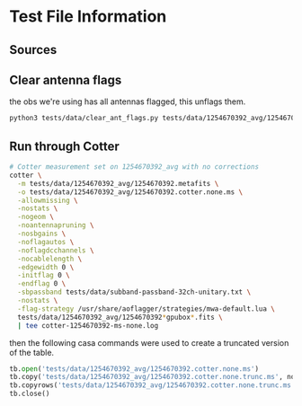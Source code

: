 # Test File Information

## Sources

## Clear antenna flags

the obs we're using has all antennas flagged, this unflags them.

```bash
python3 tests/data/clear_ant_flags.py tests/data/1254670392_avg/1254670392.metafits
```

## Run through Cotter

```bash
# Cotter measurement set on 1254670392_avg with no corrections
cotter \
  -m tests/data/1254670392_avg/1254670392.metafits \
  -o tests/data/1254670392_avg/1254670392.cotter.none.ms \
  -allowmissing \
  -nostats \
  -nogeom \
  -noantennapruning \
  -nosbgains \
  -noflagautos \
  -noflagdcchannels \
  -nocablelength \
  -edgewidth 0 \
  -initflag 0 \
  -endflag 0 \
  -sbpassband tests/data/subband-passband-32ch-unitary.txt \
  -nostats \
  -flag-strategy /usr/share/aoflagger/strategies/mwa-default.lua \
  tests/data/1254670392_avg/1254670392*gpubox*.fits \
  | tee cotter-1254670392-ms-none.log
```

then the following casa commands were used to create a truncated version of the table.

```python
tb.open('tests/data/1254670392_avg/1254670392.cotter.none.ms')
tb.copy('tests/data/1254670392_avg/1254670392.cotter.none.trunc.ms', norows=True)
tb.copyrows('tests/data/1254670392_avg/1254670392.cotter.none.trunc.ms', startrowin=1, nrow=1)  
tb.close()
```

